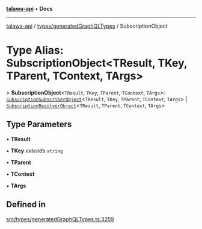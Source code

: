 [**talawa-api**](../../../README.md) • **Docs**

***

[talawa-api](../../../modules.md) / [types/generatedGraphQLTypes](../README.md) / SubscriptionObject

# Type Alias: SubscriptionObject\<TResult, TKey, TParent, TContext, TArgs\>

\> **SubscriptionObject**\<`TResult`, `TKey`, `TParent`, `TContext`, `TArgs`\>: [`SubscriptionSubscriberObject`](../interfaces/SubscriptionSubscriberObject.md)\<`TResult`, `TKey`, `TParent`, `TContext`, `TArgs`\> \| [`SubscriptionResolverObject`](../interfaces/SubscriptionResolverObject.md)\<`TResult`, `TParent`, `TContext`, `TArgs`\>

## Type Parameters

• **TResult**

• **TKey** *extends* `string`

• **TParent**

• **TContext**

• **TArgs**

## Defined in

[src/types/generatedGraphQLTypes.ts:3259](https://github.com/PalisadoesFoundation/talawa-api/blob/fb5076f344cd74d4e51c692cbc70fc337bf1ac39/src/types/generatedGraphQLTypes.ts#L3259)
